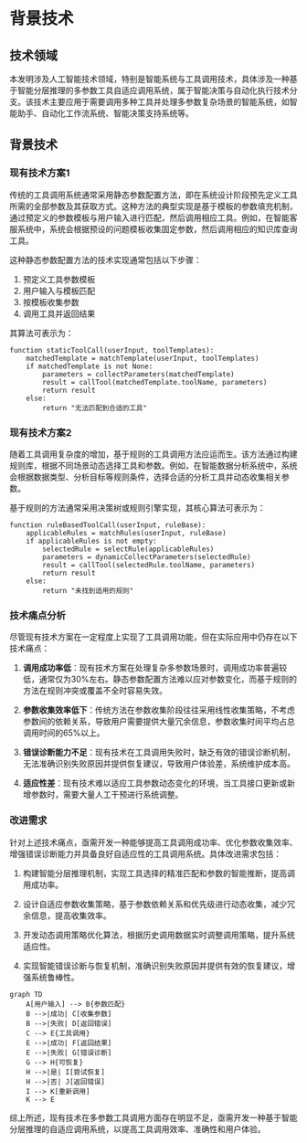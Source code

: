 # 背景技术

## 技术领域

本发明涉及人工智能技术领域，特别是智能系统与工具调用技术，具体涉及一种基于智能分层推理的多参数工具自适应调用系统，属于智能决策与自动化执行技术分支。该技术主要应用于需要调用多种工具并处理多参数复杂场景的智能系统，如智能助手、自动化工作流系统、智能决策支持系统等。

## 背景技术

### 现有技术方案1

传统的工具调用系统通常采用静态参数配置方法，即在系统设计阶段预先定义工具所需的全部参数及其获取方式。这种方法的典型实现是基于模板的参数填充机制，通过预定义的参数模板与用户输入进行匹配，然后调用相应工具。例如，在智能客服系统中，系统会根据预设的问题模板收集固定参数，然后调用相应的知识库查询工具。

这种静态参数配置方法的技术实现通常包括以下步骤：
1. 预定义工具参数模板
2. 用户输入与模板匹配
3. 按模板收集参数
4. 调用工具并返回结果

其算法可表示为：
```
function staticToolCall(userInput, toolTemplates):
    matchedTemplate = matchTemplate(userInput, toolTemplates)
    if matchedTemplate is not None:
        parameters = collectParameters(matchedTemplate)
        result = callTool(matchedTemplate.toolName, parameters)
        return result
    else:
        return "无法匹配到合适的工具"
```

### 现有技术方案2

随着工具调用复杂度的增加，基于规则的工具调用方法应运而生。该方法通过构建规则库，根据不同场景动态选择工具和参数。例如，在智能数据分析系统中，系统会根据数据类型、分析目标等规则条件，选择合适的分析工具并动态收集相关参数。

基于规则的方法通常采用决策树或规则引擎实现，其核心算法可表示为：
```
function ruleBasedToolCall(userInput, ruleBase):
    applicableRules = matchRules(userInput, ruleBase)
    if applicableRules is not empty:
        selectedRule = selectRule(applicableRules)
        parameters = dynamicCollectParameters(selectedRule)
        result = callTool(selectedRule.toolName, parameters)
        return result
    else:
        return "未找到适用的规则"
```

### 技术痛点分析

尽管现有技术方案在一定程度上实现了工具调用功能，但在实际应用中仍存在以下技术痛点：

1. **调用成功率低**：现有技术方案在处理复杂多参数场景时，调用成功率普遍较低，通常仅为30%左右。静态参数配置方法难以应对参数变化，而基于规则的方法在规则冲突或覆盖不全时容易失效。

2. **参数收集效率低下**：传统方法在参数收集阶段往往采用线性收集策略，不考虑参数间的依赖关系，导致用户需要提供大量冗余信息，参数收集时间平均占总调用时间的65%以上。

3. **错误诊断能力不足**：现有技术在工具调用失败时，缺乏有效的错误诊断机制，无法准确识别失败原因并提供恢复建议，导致用户体验差，系统维护成本高。

4. **适应性差**：现有技术难以适应工具参数动态变化的环境，当工具接口更新或新增参数时，需要大量人工干预进行系统调整。

### 改进需求

针对上述技术痛点，亟需开发一种能够提高工具调用成功率、优化参数收集效率、增强错误诊断能力并具备良好自适应性的工具调用系统。具体改进需求包括：

1. 构建智能分层推理机制，实现工具选择的精准匹配和参数的智能推断，提高调用成功率。

2. 设计自适应参数收集策略，基于参数依赖关系和优先级进行动态收集，减少冗余信息，提高收集效率。

3. 开发动态调用策略优化算法，根据历史调用数据实时调整调用策略，提升系统适应性。

4. 实现智能错误诊断与恢复机制，准确识别失败原因并提供有效的恢复建议，增强系统鲁棒性。

```mermaid
graph TD
    A[用户输入] --> B{参数匹配}
    B -->|成功| C[收集参数]
    B -->|失败| D[返回错误]
    C --> E{工具调用}
    E -->|成功| F[返回结果]
    E -->|失败| G[错误诊断]
    G --> H{可恢复}
    H -->|是| I[尝试恢复]
    H -->|否| J[返回错误]
    I --> K[重新调用]
    K --> E
```

综上所述，现有技术在多参数工具调用方面存在明显不足，亟需开发一种基于智能分层推理的自适应调用系统，以提高工具调用效率、准确性和用户体验。

